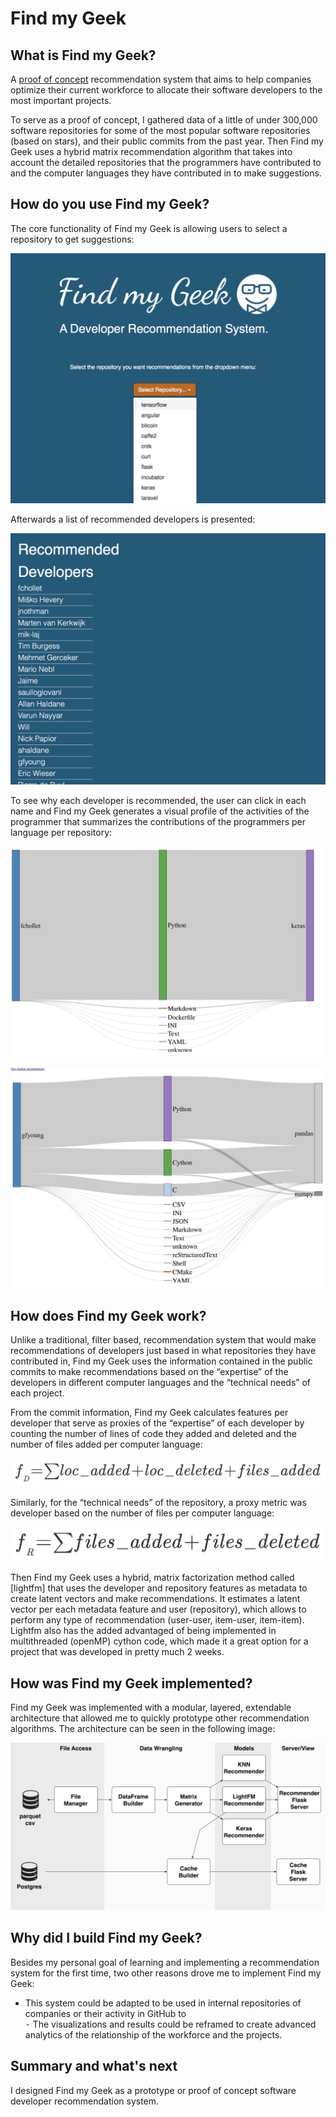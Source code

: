 # Find my Geek
## What is Find my Geek?
A [proof of concept][1] recommendation system that aims to help companies optimize their current workforce to allocate their software developers to the most important projects.

To serve as a proof of concept, I gathered data of a little of under 300,000 software repositories for some of the most popular software repositories (based on stars), and their public commits from the past year. Then Find my Geek uses a hybrid matrix recommendation algorithm that takes into account the detailed repositories that the programmers have contributed to and the computer languages they have contributed in to make suggestions.

## How do you use Find my Geek?
The core functionality of Find my Geek is allowing users to select a repository to get suggestions:

![fmg1](fmg1.png)

Afterwards a list of recommended developers is presented:

![fmg1](fmg2.png)

To see why each developer is recommended, the user can click in each name and Find my Geek generates a visual profile of the activities of the programmer that summarizes the contributions of the programmers per language per repository:

![fmg1](fmg3.png)

![fmg1](fmg4.png)

## How does Find my Geek work?
Unlike a traditional, filter based, recommendation system that would make recommendations of developers just based in what repositories they have contributed in, Find my Geek uses the information contained in the public commits to make recommendations based on the “expertise” of the developers in different computer languages and the “technical needs” of each project.

From the commit information, Find my Geek calculates features per developer that serve as proxies of the “expertise” of each developer by counting the number of lines of code they added and deleted and the number of files added per computer language:

![fmg1](fmg6.png)

Similarly, for the “technical needs” of the repository, a proxy metric was developer based on the number of files per computer language:

![fmg1](fmg7.png)

Then Find my Geek uses a hybrid, matrix factorization method called [lightfm] that uses the developer and repository features as metadata to create latent vectors and make recommendations. It estimates a latent vector per each metadata feature and user (repository), which allows to perform any type of recommendation (user-user, item-user, item-item). Lightfm also has the added advantaged of being implemented in multithreaded (openMP) cython code, which made it a great option for a project that was developed in pretty much 2 weeks.


## How was Find my Geek implemented?

Find my Geek was implemented with a modular, layered, extendable architecture that allowed me to quickly prototype other recommendation algorithms. The architecture can be seen in the following image:

![fmg1](fmg5.png)

## Why did I build Find my Geek?
Besides my personal goal of learning and implementing a recommendation system for the first time, two other reasons drove me to implement Find my Geek:
- This system could be adapted to be used in internal repositories of companies or their activity in GitHub to  
	⁃ The visualizations and results could be reframed  to create advanced analytics of the relationship of the workforce and the projects.



## Summary and what's next
I designed Find my Geek as a prototype or proof of concept software developer recommendation system.       

[1]:	http://dantegd.com/insight
